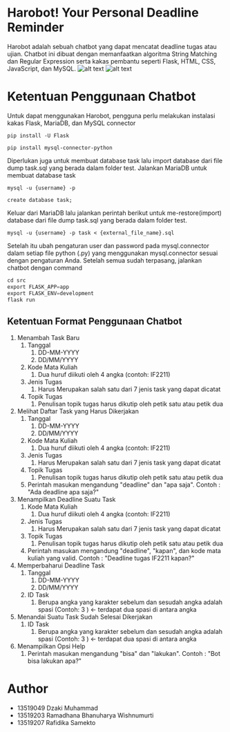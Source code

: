 # Harobot! Your Personal Deadline Reminder
Harobot adalah sebuah chatbot yang dapat mencatat deadline tugas atau ujian. Chatbot ini dibuat dengan memanfaatkan algoritma
String Matching dan Regular Expression serta kakas pembantu seperti Flask, HTML, CSS, JavaScript, dan MySQL. 
![alt text](https://ibb.co/0jVQG6s)
![alt text](https://ibb.co/pxR4TLh)
# Ketentuan Penggunaan Chatbot
Untuk dapat menggunakan Harobot, pengguna perlu melakukan instalasi kakas Flask, MariaDB, dan MySQL connector
```Shell
pip install -U Flask
```
```Shell
pip install mysql-connector-python
```
Diperlukan juga untuk membuat database task lalu import database dari file dump task.sql yang berada dalam folder test.
Jalankan MariaDB untuk membuat database task
```Shell
mysql -u {username} -p

create database task;
```
Keluar dari MariaDB lalu jalankan perintah berikut untuk me-restore(import) database dari file dump task.sql yang berada dalam folder test.
```Shell
mysql -u {username} -p task < {external_file_name}.sql
```
Setelah itu ubah pengaturan user dan password pada mysql.connector dalam setiap file python (.py) yang menggunakan mysql.connector sesuai dengan pengaturan Anda.
Setelah semua sudah terpasang, jalankan chatbot dengan command
```python
cd src
export FLASK_APP=app
export FLASK_ENV=development
flask run
```

## Ketentuan Format Penggunaan Chatbot
1. Menambah Task Baru
   1. Tanggal
      1. DD-MM-YYYY
      2. DD/MM/YYYY
   2. Kode Mata Kuliah
      1. Dua huruf diikuti oleh 4 angka (contoh: IF2211)
   3. Jenis Tugas
      1. Harus Merupakan salah satu dari 7 jenis task yang dapat dicatat
   4. Topik Tugas
      1. Penulisan topik tugas harus dikutip oleh petik satu atau petik dua
2. Melihat Daftar Task yang Harus Dikerjakan
   1. Tanggal
      1. DD-MM-YYYY
      2. DD/MM/YYYY
   2. Kode Mata Kuliah
      1. Dua huruf diikuti oleh 4 angka (contoh: IF2211)
   3. Jenis Tugas
      1. Harus Merupakan salah satu dari 7 jenis task yang dapat dicatat
   4. Topik Tugas
      1. Penulisan topik tugas harus dikutip oleh petik satu atau petik dua
   5. Perintah masukan mengandung "deadline" dan "apa saja". Contoh : "Ada deadline apa saja?"
3. Menampilkan Deadline Suatu Task
   1. Kode Mata Kuliah
      1. Dua huruf diikuti oleh 4 angka (contoh: IF2211)
   2. Jenis Tugas
      1. Harus Merupakan salah satu dari 7 jenis task yang dapat dicatat
   3. Topik Tugas
      1. Penulisan topik tugas harus dikutip oleh petik satu atau petik dua
   4. Perintah masukan mengandung "deadline", "kapan", dan kode mata kuliah yang valid. Contoh : "Deadline tugas IF2211 kapan?"
4. Memperbaharui Deadline Task
   1. Tanggal
      1. DD-MM-YYYY
      2. DD/MM/YYYY
   2. ID Task
      1. Berupa angka yang karakter sebelum dan sesudah angka adalah spasi (Contoh: 3 ) <- terdapat dua spasi di antara angka
5. Menandai Suatu Task Sudah Selesai Dikerjakan
   1. ID Task
      1. Berupa angka yang karakter sebelum dan sesudah angka adalah spasi (Contoh: 3 ) <- terdapat dua spasi di antara angka
6. Menampilkan Opsi Help
   1. Perintah masukan mengandung "bisa" dan "lakukan". Contoh : "Bot bisa lakukan apa?"

# Author
* 13519049 Dzaki Muhammad
* 13519203 Ramadhana Bhanuharya Wishnumurti
* 13519207 Rafidika Samekto
